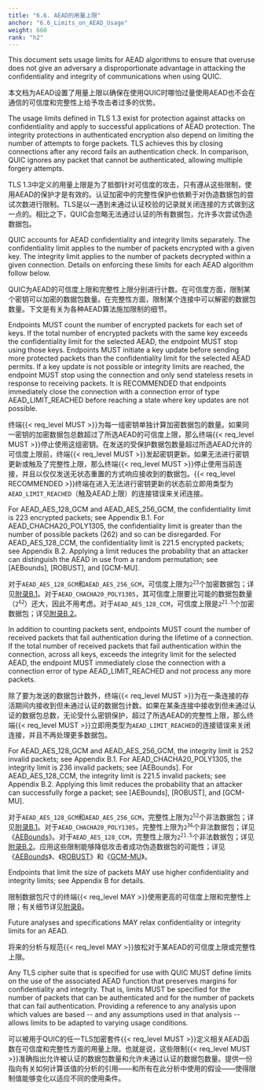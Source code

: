 ```yaml
---
title: "6.6. AEAD的用量上限"
anchor: "6.6_Limits_on_AEAD_Usage"
weight: 660
rank: "h2"
---
```


This document sets usage limits for AEAD algorithms to ensure that overuse does not give an adversary a disproportionate advantage in attacking the confidentiality and integrity of communications when using QUIC.

本文档为AEAD设置了用量上限以确保在使用QUIC时哪怕过量使用AEAD也不会在通信的可信度和完整性上给予攻击者过多的优势。

The usage limits defined in TLS 1.3 exist for protection against attacks on confidentiality and apply to successful applications of AEAD protection. The integrity protections in authenticated encryption also depend on limiting the number of attempts to forge packets. TLS achieves this by closing connections after any record fails an authentication check. In comparison, QUIC ignores any packet that cannot be authenticated, allowing multiple forgery attempts.

TLS 1.3中定义的用量上限是为了抵御针对可信度的攻击，只有遵从这些限制，使用AEAD的保护才是有效的。认证加密中的完整性保护也依赖于对伪造数据包的尝试次数进行限制。TLS是以一遇到未通过认证校验的记录就关闭连接的方式做到这一点的。相比之下，QUIC会忽略无法通过认证的所有数据包，允许多次尝试伪造数据包。

QUIC accounts for AEAD confidentiality and integrity limits separately. The confidentiality limit applies to the number of packets encrypted with a given key. The integrity limit applies to the number of packets decrypted within a given connection. Details on enforcing these limits for each AEAD algorithm follow below.

QUIC为AEAD的可信度上限和完整性上限分别进行计数。在可信度方面，限制某个密钥可以加密的数据包数量。在完整性方面，限制某个连接中可以解密的数据包数量。下文是有关为各种AEAD算法施加限制的细节。

Endpoints MUST count the number of encrypted packets for each set of keys. If the total number of encrypted packets with the same key exceeds the confidentiality limit for the selected AEAD, the endpoint MUST stop using those keys. Endpoints MUST initiate a key update before sending more protected packets than the confidentiality limit for the selected AEAD permits. If a key update is not possible or integrity limits are reached, the endpoint MUST stop using the connection and only send stateless resets in response to receiving packets. It is RECOMMENDED that endpoints immediately close the connection with a connection error of type AEAD_LIMIT_REACHED before reaching a state where key updates are not possible.

终端{{< req_level MUST >}}为每一组密钥单独计算加密数据包的数量。如果同一密钥的加密数据包总数超过了所选AEAD的可信度上限，那么终端{{< req_level MUST >}}停止使用这组密钥。在发送的受保护数据包数量超过所选AEAD允许的可信度上限前，终端{{< req_level MUST >}}发起密钥更新。如果无法进行密钥更新或触及了完整性上限，那么终端{{< req_level MUST >}}停止使用当前连接，并且以仅仅发送无状态重置的方式响应接收到的数据包。{{< req_level RECOMMENDED >}}终端在进入无法进行密钥更新的状态前立即用类型为`AEAD_LIMIT_REACHED`（触及AEAD上限）的连接错误来关闭连接。

For AEAD_AES_128_GCM and AEAD_AES_256_GCM, the confidentiality limit is 223 encrypted packets; see Appendix B.1. For AEAD_CHACHA20_POLY1305, the confidentiality limit is greater than the number of possible packets (262) and so can be disregarded. For AEAD_AES_128_CCM, the confidentiality limit is 221.5 encrypted packets; see Appendix B.2. Applying a limit reduces the probability that an attacker can distinguish the AEAD in use from a random permutation; see [AEBounds], [ROBUST], and [GCM-MU].

对于`AEAD_AES_128_GCM`和`AEAD_AES_256_GCM`，可信度上限为<code>2<sup>23</sup></code>个加密数据包；详见[附录B.1]()。对于`AEAD_CHACHA20_POLY1305`，其可信度上限要比可能的数据包数量（<code>2<sup>62</sup></code>）还大，因此不用考虑。对于`AEAD_AES_128_CCM`，可信度上限是<code>2<sup>21.5</sup></code>个加密数据包；详见[附录B.2]()。

In addition to counting packets sent, endpoints MUST count the number of received packets that fail authentication during the lifetime of a connection. If the total number of received packets that fail authentication within the connection, across all keys, exceeds the integrity limit for the selected AEAD, the endpoint MUST immediately close the connection with a connection error of type AEAD_LIMIT_REACHED and not process any more packets.

除了要为发送的数据包计数外，终端{{< req_level MUST >}}为在一条连接的存活期间内接收到但未通过认证的数据包计数。如果在某条连接中接收到但未通过认证的数据包总数，无论受什么密钥保护，超过了所选AEAD的完整性上限，那么终端{{< req_level MUST >}}立即用类型为`AEAD_LIMIT_REACHED`的连接错误来关闭连接，并且不再处理更多数据包。

For AEAD_AES_128_GCM and AEAD_AES_256_GCM, the integrity limit is 252 invalid packets; see Appendix B.1. For AEAD_CHACHA20_POLY1305, the integrity limit is 236 invalid packets; see [AEBounds]. For AEAD_AES_128_CCM, the integrity limit is 221.5 invalid packets; see Appendix B.2. Applying this limit reduces the probability that an attacker can successfully forge a packet; see [AEBounds], [ROBUST], and [GCM-MU].

对于`AEAD_AES_128_GCM`和`AEAD_AES_256_GCM`，完整性上限为<code>2<sup>52</sup></code>个非法数据包；详见[附录B.1]()。对于`AEAD_CHACHA20_POLY1305`，完整性上限为<code>2<sup>36</sup></code>个非法数据包；详见《[AEBounds]()》。对于`AEAD_AES_128_CCM`，完整性上限为<code>2<sup>21.5</sup></code>个非法数据包；详见[附录B.2]()。应用这些限制能够降低攻击者成功伪造数据包的可能性；详见《[AEBounds]()》、《[ROBUST]()》和《[GCM-MU]()》。

Endpoints that limit the size of packets MAY use higher confidentiality and integrity limits; see Appendix B for details.

限制数据包尺寸的终端{{< req_level MAY >}}使用更高的可信度上限和完整性上限；有关细节详见[附录B]()。

Future analyses and specifications MAY relax confidentiality or integrity limits for an AEAD.

将来的分析与规范{{< req_level MAY >}}放松对于某AEAD的可信度上限或完整性上限。

Any TLS cipher suite that is specified for use with QUIC MUST define limits on the use of the associated AEAD function that preserves margins for confidentiality and integrity. That is, limits MUST be specified for the number of packets that can be authenticated and for the number of packets that can fail authentication. Providing a reference to any analysis upon which values are based -- and any assumptions used in that analysis -- allows limits to be adapted to varying usage conditions.

可以被用于QUIC的任一TLS加密套件{{< req_level MUST >}}定义相关AEAD函数在可信度和完整性方面的用量上限。也就是说，这些限制{{< req_level MUST >}}准确指出允许被认证的数据包数量和允许未通过认证的数据包数量。提供一份指向有关如何计算该值的分析的引用——和所有在此分析中使用的假设——使得限制值能够变化以适应不同的使用条件。

